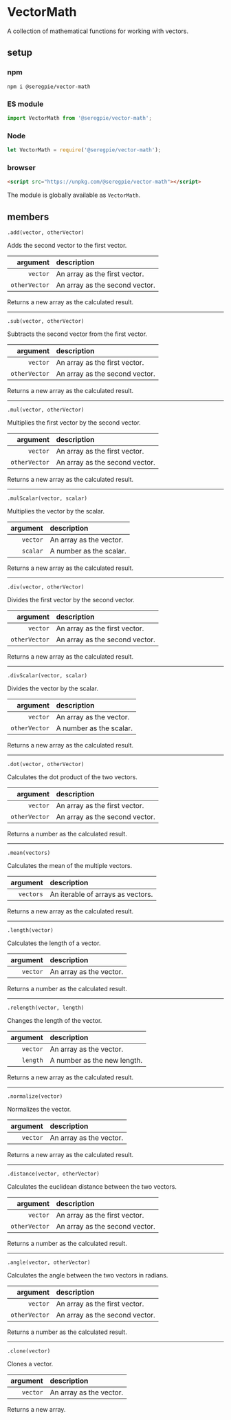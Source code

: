 # VectorMath

A collection of mathematical functions for working with vectors.

## setup

### npm

```shell
npm i @seregpie/vector-math
```

### ES module

```javascript
import VectorMath from '@seregpie/vector-math';
```

### Node

```javascript
let VectorMath = require('@seregpie/vector-math');
```

### browser

```html
<script src="https://unpkg.com/@seregpie/vector-math"></script>
```

The module is globally available as `VectorMath`.

## members

`.add(vector, otherVector)`

Adds the second vector to the first vector.

| argument | description |
| ---: | :--- |
| `vector` | An array as the first vector. |
| `otherVector` | An array as the second vector. |

Returns a new array as the calculated result.

---

`.sub(vector, otherVector)`

Subtracts the second vector from the first vector.

| argument | description |
| ---: | :--- |
| `vector` | An array as the first vector. |
| `otherVector` | An array as the second vector. |

Returns a new array as the calculated result.

---

`.mul(vector, otherVector)`

Multiplies the first vector by the second vector.

| argument | description |
| ---: | :--- |
| `vector` | An array as the first vector. |
| `otherVector` | An array as the second vector. |

Returns a new array as the calculated result.

---

`.mulScalar(vector, scalar)`

Multiplies the vector by the scalar.

| argument | description |
| ---: | :--- |
| `vector` | An array as the vector. |
| `scalar` | A number as the scalar. |

Returns a new array as the calculated result.

---

`.div(vector, otherVector)`

Divides the first vector by the second vector.

| argument | description |
| ---: | :--- |
| `vector` | An array as the first vector. |
| `otherVector` | An array as the second vector. |

Returns a new array as the calculated result.

---

`.divScalar(vector, scalar)`

Divides the vector by the scalar.

| argument | description |
| ---: | :--- |
| `vector` | An array as the vector. |
| `otherVector` | A number as the scalar. |

Returns a new array as the calculated result.

---

`.dot(vector, otherVector)`

Calculates the dot product of the two vectors.

| argument | description |
| ---: | :--- |
| `vector` | An array as the first vector. |
| `otherVector` | An array as the second vector. |

Returns a number as the calculated result.

---

`.mean(vectors)`

Calculates the mean of the multiple vectors.

| argument | description |
| ---: | :--- |
| `vectors` | An iterable of arrays as vectors. |

Returns a new array as the calculated result.

---

`.length(vector)`

Calculates the length of a vector.

| argument | description |
| ---: | :--- |
| `vector` | An array as the vector. |

Returns a number as the calculated result.

---

`.relength(vector, length)`

Changes the length of the vector.

| argument | description |
| ---: | :--- |
| `vector` | An array as the vector. |
| `length` | A number as the new length. |

Returns a new array as the calculated result.

---

`.normalize(vector)`

Normalizes the vector.

| argument | description |
| ---: | :--- |
| `vector` | An array as the vector. |

Returns a new array as the calculated result.

---

`.distance(vector, otherVector)`

Calculates the euclidean distance between the two vectors.

| argument | description |
| ---: | :--- |
| `vector` | An array as the first vector. |
| `otherVector` | An array as the second vector. |

Returns a number as the calculated result.

---

`.angle(vector, otherVector)`

Calculates the angle between the two vectors in radians.

| argument | description |
| ---: | :--- |
| `vector` | An array as the first vector. |
| `otherVector` | An array as the second vector. |

Returns a number as the calculated result.

---

`.clone(vector)`

Clones a vector.

| argument | description |
| ---: | :--- |
| `vector` | An array as the vector. |

Returns a new array.
